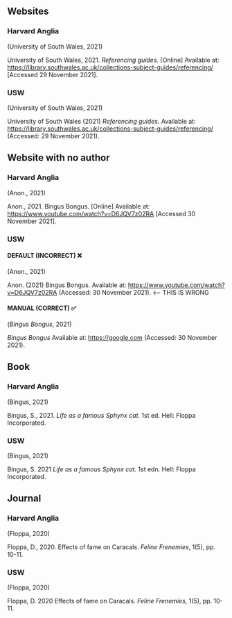 ## Websites
### Harvard Anglia

(University of South Wales, 2021)

University of South Wales, 2021. *Referencing guides.* [Online] 
Available at: https://library.southwales.ac.uk/collections-subject-guides/referencing/
[Accessed 29 November 2021].

### USW

(University of South Wales, 2021)

University of South Wales (2021) *Referencing guides.* Available at: https://library.southwales.ac.uk/collections-subject-guides/referencing/ (Accessed: 29 November 2021).

## Website with no author

### Harvard Anglia

(Anon., 2021)

Anon., 2021. Bingus Bongus. [Online] 
Available at: https://www.youtube.com/watch?v=D6JQV7z02RA
[Accessed 30 November 2021].

### USW

#### DEFAULT (INCORRECT) ❌
(Anon., 2021)

Anon. (2021) Bingus Bongus. Available at: https://www.youtube.com/watch?v=D6JQV7z02RA (Accessed: 30 November 2021). <-- THIS IS WRONG

#### MANUAL (CORRECT) ✅
(*Bingus Bongus*, 2021)

*Bingus Bongus* Available at: https://google.com (Accessed: 30 November 2021).




## Book
### Harvard Anglia

(Bingus, 2021)

Bingus, S., 2021. *Life as a famous Sphynx cat.* 1st ed. Hell: Floppa Incorporated.

### USW

(Bingus, 2021)

Bingus, S. 2021 *Life as a famous Sphynx cat.* 1st edn. Hell: Floppa Incorporated.

## Journal
### Harvard Anglia

(Floppa, 2020)

Floppa, D., 2020. Effects of fame on Caracals. *Feline Frenemies*, 1(5), pp. 10-11.

### USW

(Floppa, 2020)

Floppa, D. 2020 Effects of fame on Caracals. *Feline Frenemies*, 1(5), pp. 10-11.

